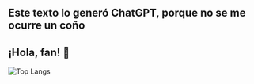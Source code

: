 ## Este texto lo generó ChatGPT, porque no se me ocurre un coño

## ¡Hola, fan! 👋

![Top Langs](https://github-readme-stats.vercel.app/api/top-langs/?username=albrinBuzz&layout=compact&theme=dark)


